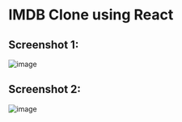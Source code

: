 # IMDB Clone using React

## Screenshot 1:
![image](https://github.com/user-attachments/assets/f2567572-c5fa-4089-b2a0-93c914be89b3)


## Screenshot 2:
![image](https://github.com/user-attachments/assets/6d15fd42-2244-4786-a746-f639972dd260)
